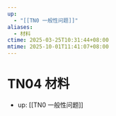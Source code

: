 ```yaml
---
up:
  - "[[TN0 一般性问题]]"
aliases:
  - 材料
ctime: 2025-03-25T10:31:44+08:00
mtime: 2025-10-01T11:41:07+08:00
---
```


# TN04 材料

- up: [[TN0 一般性问题]]
